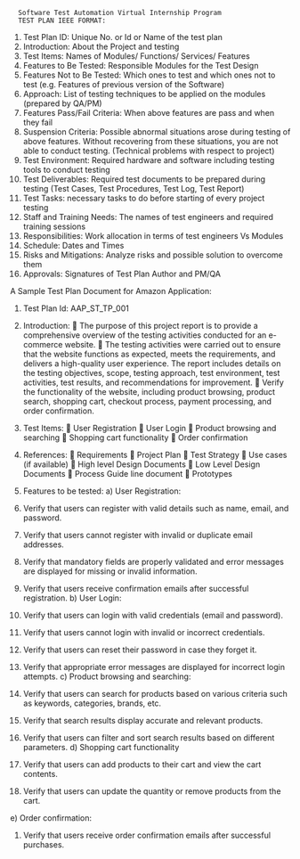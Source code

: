       Software Test Automation Virtual Internship Program
      TEST PLAN IEEE FORMAT:

1.	Test Plan ID: Unique No. or Id or Name of the test plan
2.	Introduction: About the Project and testing
3.	Test Items: Names of Modules/ Functions/ Services/ Features
4.	Features to Be Tested: Responsible Modules for the Test Design
5.	Features Not to Be Tested: Which ones to test and which ones not to test (e.g. Features of previous version of the Software)
6.	 Approach: List of testing techniques to be applied on the modules (prepared by QA/PM)
7.	Features Pass/Fail Criteria: When above features are pass and when they fail
8.	Suspension Criteria: Possible abnormal situations arose during testing of above features. Without recovering from these situations, you are not able to conduct testing. (Technical problems with respect to project)
9.	Test Environment: Required hardware and software including testing tools to conduct testing
10.	Test Deliverables: Required test documents to be prepared during testing (Test Cases, Test Procedures, Test Log, Test Report)
11.	Test Tasks: necessary tasks to do before starting of every project testing
12.	Staff and Training Needs: The names of test engineers and required training sessions
13.	Responsibilities: Work allocation in terms of test engineers Vs Modules
14.	Schedule: Dates and Times
15.	Risks and Mitigations: Analyze risks and possible solution to overcome them
16.	Approvals: Signatures of Test Plan Author and PM/QA


A Sample Test Plan Document for Amazon Application:

1.	Test Plan Id: AAP_ST_TP_001

2.	Introduction:
	The purpose of this project report is to provide a comprehensive overview of the testing activities conducted for an e-commerce website. 
	The testing activities were carried out to ensure that the website functions as expected, meets the requirements, and delivers a high-quality user experience. The report includes details on the testing objectives, scope, testing approach, test environment, test activities, test results, and recommendations for improvement.
	Verify the functionality of the website, including product browsing, product search, shopping cart, checkout process, payment processing, and order confirmation.
3.	Test Items:
	User Registration
	User Login
	Product browsing and searching
	Shopping cart functionality
	Order confirmation
4.	References:
	Requirements
	Project Plan
	Test Strategy
	Use cases (if available)
	High level Design Documents
	Low Level Design Documents
	Process Guide line document
	Prototypes


   5.  Features to be tested:
a)	User Registration:
1.	 Verify that users can register with valid details such as name, email, and password.
2.	 Verify that users cannot register with invalid or duplicate email addresses.
3.	Verify that mandatory fields are properly validated and error messages are displayed for missing or invalid information.
4.	Verify that users receive confirmation emails after successful registration.
b)	User Login:
1.	Verify that users can login with valid credentials (email and password).
2.	Verify that users cannot login with invalid or incorrect credentials.
3.	Verify that users can reset their password in case they forget it.
4.	Verify that appropriate error messages are displayed for incorrect login attempts.
c)	Product browsing and searching:
1.	 Verify that users can search for products based on various criteria such as keywords, categories, brands, etc.
2.	Verify that search results display accurate and relevant products.
3.	Verify that users can filter and sort search results based on different parameters.
d)	Shopping cart functionality
1.	Verify that users can add products to their cart and view the cart contents.
2.	Verify that users can update the quantity or remove products from the cart.

e)	Order confirmation:
1.	Verify that users receive order confirmation emails after successful purchases.
  
